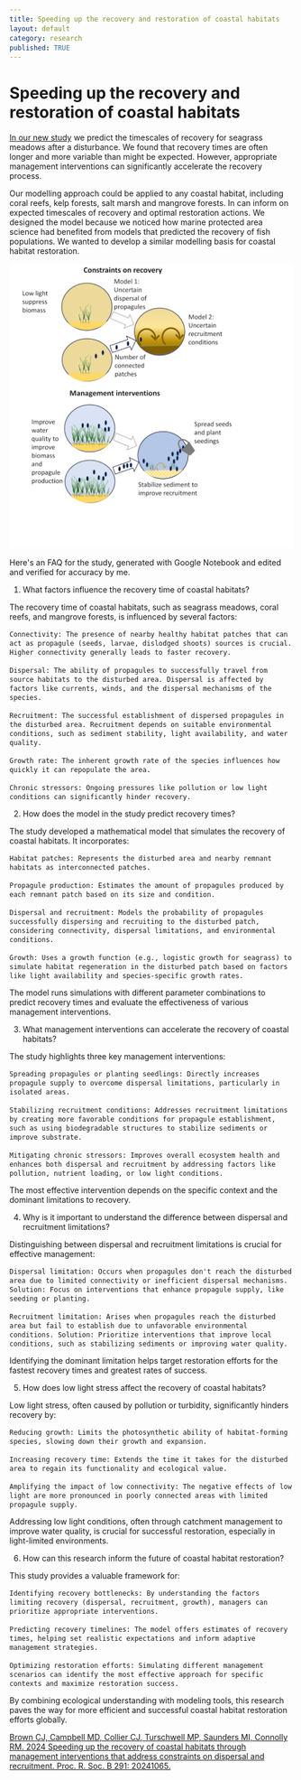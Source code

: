 ```yaml
---
title: Speeding up the recovery and restoration of coastal habitats
layout: default
category: research
published: TRUE
---
```


# Speeding up the recovery and restoration of coastal habitats

[In our new study](https://royalsocietypublishing.org/doi/10.1098/rspb.2024.1065) we predict the timescales of recovery for seagrass meadows after a disturbance. We found that recovery times are often longer and more variable than might be expected. However, appropriate management interventions can significantly accelerate the recovery process. 

Our modelling approach could be applied to any coastal habitat, including coral reefs, kelp forests, salt marsh and mangrove forests. In can inform on expected timescales of recovery and optimal restoration actions. We designed the model because we noticed how marine protected area science had benefited from models that predicted the recovery of fish populations. We wanted to develop a similar modelling basis for coastal habitat restoration.

![](/images/conceptual-diagram-fig1-final.png)

Here's an FAQ for the study, generated with Google Notebook and edited and verified for accuracy by me.  

1. What factors influence the recovery time of coastal habitats?

The recovery time of coastal habitats, such as seagrass meadows, coral reefs, and mangrove forests, is influenced by several factors:

    Connectivity: The presence of nearby healthy habitat patches that can act as propagule (seeds, larvae, dislodged shoots) sources is crucial. Higher connectivity generally leads to faster recovery.

    Dispersal: The ability of propagules to successfully travel from source habitats to the disturbed area. Dispersal is affected by factors like currents, winds, and the dispersal mechanisms of the species.

    Recruitment: The successful establishment of dispersed propagules in the disturbed area. Recruitment depends on suitable environmental conditions, such as sediment stability, light availability, and water quality.
    
    Growth rate: The inherent growth rate of the species influences how quickly it can repopulate the area.

    Chronic stressors: Ongoing pressures like pollution or low light conditions can significantly hinder recovery.

2. How does the model in the study predict recovery times?

The study developed a mathematical model that simulates the recovery of coastal habitats. It incorporates:

    Habitat patches: Represents the disturbed area and nearby remnant habitats as interconnected patches.

    Propagule production: Estimates the amount of propagules produced by each remnant patch based on its size and condition.

    Dispersal and recruitment: Models the probability of propagules successfully dispersing and recruiting to the disturbed patch, considering connectivity, dispersal limitations, and environmental conditions.

    Growth: Uses a growth function (e.g., logistic growth for seagrass) to simulate habitat regeneration in the disturbed patch based on factors like light availability and species-specific growth rates.

The model runs simulations with different parameter combinations to predict recovery times and evaluate the effectiveness of various management interventions.

3. What management interventions can accelerate the recovery of coastal habitats?

The study highlights three key management interventions:

    Spreading propagules or planting seedlings: Directly increases propagule supply to overcome dispersal limitations, particularly in isolated areas.

    Stabilizing recruitment conditions: Addresses recruitment limitations by creating more favorable conditions for propagule establishment, such as using biodegradable structures to stabilize sediments or improve substrate.

    Mitigating chronic stressors: Improves overall ecosystem health and enhances both dispersal and recruitment by addressing factors like pollution, nutrient loading, or low light conditions.

The most effective intervention depends on the specific context and the dominant limitations to recovery.

4. Why is it important to understand the difference between dispersal and recruitment limitations?

Distinguishing between dispersal and recruitment limitations is crucial for effective management:

    Dispersal limitation: Occurs when propagules don't reach the disturbed area due to limited connectivity or inefficient dispersal mechanisms. Solution: Focus on interventions that enhance propagule supply, like seeding or planting.

    Recruitment limitation: Arises when propagules reach the disturbed area but fail to establish due to unfavorable environmental conditions. Solution: Prioritize interventions that improve local conditions, such as stabilizing sediments or improving water quality.

Identifying the dominant limitation helps target restoration efforts for the fastest recovery times and greatest rates of success.

5. How does low light stress affect the recovery of coastal habitats?

Low light stress, often caused by pollution or turbidity, significantly hinders recovery by:

    Reducing growth: Limits the photosynthetic ability of habitat-forming species, slowing down their growth and expansion.

    Increasing recovery time: Extends the time it takes for the disturbed area to regain its functionality and ecological value.

    Amplifying the impact of low connectivity: The negative effects of low light are more pronounced in poorly connected areas with limited propagule supply.

Addressing low light conditions, often through catchment management to improve water quality, is crucial for successful restoration, especially in light-limited environments.

6. How can this research inform the future of coastal habitat restoration?

This study provides a valuable framework for:

    Identifying recovery bottlenecks: By understanding the factors limiting recovery (dispersal, recruitment, growth), managers can prioritize appropriate interventions.

    Predicting recovery timelines: The model offers estimates of recovery times, helping set realistic expectations and inform adaptive management strategies.

    Optimizing restoration efforts: Simulating different management scenarios can identify the most effective approach for specific contexts and maximize restoration success.

By combining ecological understanding with modeling tools, this research paves the way for more efficient and successful coastal habitat restoration efforts globally.

[Brown CJ, Campbell MD, Collier CJ, Turschwell MP, Saunders MI, Connolly RM. 2024 Speeding up the recovery of coastal habitats through management interventions that address constraints on dispersal and recruitment. Proc. R. Soc. B 291: 20241065.](https://royalsocietypublishing.org/doi/10.1098/rspb.2024.1065)
